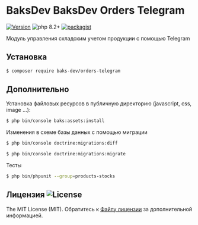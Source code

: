 # BaksDev BaksDev Orders Telegram

[![Version](https://img.shields.io/badge/version-7.2.2-blue)](https://github.com/baks-dev/orders-telegram/releases)
![php 8.2+](https://img.shields.io/badge/php-min%208.1-red.svg)
[![packagist](https://img.shields.io/badge/packagist-green)](https://packagist.org/packages/baks-dev/orders-telegram)

Модуль управления складским учетом продукции с помощью Telegram

## Установка

``` bash
$ composer require baks-dev/orders-telegram
```

## Дополнительно

Установка файловых ресурсов в публичную директорию (javascript, css, image ...):

``` bash
$ php bin/console baks:assets:install
```

Изменения в схеме базы данных с помощью миграции

``` bash
$ php bin/console doctrine:migrations:diff

$ php bin/console doctrine:migrations:migrate
```

Тесты

``` bash
$ php bin/phpunit --group=products-stocks
```

## Лицензия ![License](https://img.shields.io/badge/MIT-green)

The MIT License (MIT). Обратитесь к [Файлу лицензии](LICENSE.md) за дополнительной информацией.
